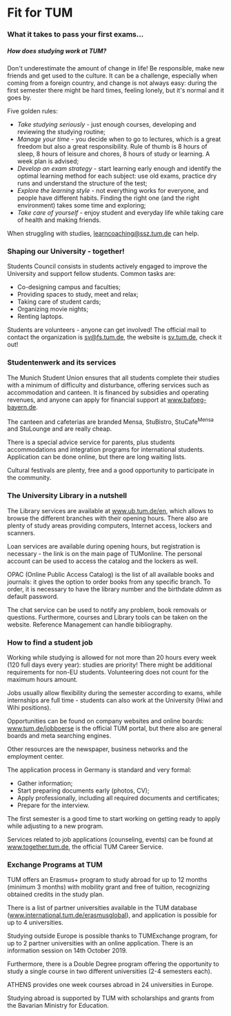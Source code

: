 # Fit for TUM

### What it takes to pass your first exams...

##### How does studying work at TUM?

Don't underestimate the amount of change in life! Be responsible, make new friends and get used to the culture. It can be a challenge, especially when coming from a foreign country, and change is not always easy: during the first semester there might be hard times, feeling lonely, but it's normal and it goes by.

Five golden rules:

* *Take studying seriously* - just enough courses, developing and reviewing the studying routine;
* *Manage your time* - you decide when to go to lectures, which is a great freedom but also a great responsibility. Rule of thumb is 8 hours of sleep, 8 hours of leisure and chores, 8 hours of study or learning. A week plan is advised;
* *Develop an exam strategy* - start learning early enough and identify the optimal learning method for each subject: use old exams, practice dry runs and understand the structure of the test;
* *Explore the learning style* - not everything works for everyone, and people have different habits. Finding the right one (and the right environment) takes some time and exploring;
* *Take care of yourself* - enjoy student and everyday life while taking care of health and making friends.

When struggling with studies, learncoaching@ssz.tum.de can help.



### Shaping our University - together!

Students Council consists in students actively engaged to improve the University and support fellow students. Common tasks are:

* Co-designing campus and faculties;
* Providing spaces to study, meet and relax;
* Taking care of student cards;
* Organizing movie nights;
* Renting laptops.

Students are volunteers - anyone can get involved! The official mail to contact the organization is sv@fs.tum.de, the website is [sv.tum.de](https://www.sv.tum.de/startseite/), check it out! 



### Studentenwerk and its services

The Munich Student Union ensures that all students complete their studies with a minimum of difficulty and disturbance, offering services such as accommodation and canteen. It is financed by subsidies and operating revenues, and anyone can apply for financial support at www.bafoeg-bayern.de. 

The canteen and cafeterias are branded Mensa, StuBistro, StuCafe<sup>Mensa</sup> and StuLounge and are really cheap. 

There is a special advice service for parents, plus students accommodations and integration programs for international students. Application can be done online, but there are long waiting lists.

Cultural festivals are plenty, free and a good opportunity to participate in the community.



### The University Library in a nutshell

The Library services are available at www.ub.tum.de/en, which allows to browse the different branches with their opening hours. There also are plenty of study areas providing computers, Internet access, lockers and scanners. 

Loan services are available during opening hours, but registration is necessary - the link is on the main page of TUMonline. The personal account can be used to access the catalog and the lockers as well. 

OPAC (Online Public Access Catalog) is the list of all available books and journals: it gives the option to order books from any specific branch. To order, it is necessary to have the library number and the birthdate *ddmm* as default password. 

The chat service can be used to notify any problem, book removals or questions. Furthermore, courses and Library tools can be taken on the website. Reference Management can handle bibliography. 



### How to find a student job

Working while studying is allowed for not more than 20 hours every week (120 full days every year): studies are priority! There might be additional requirements for non-EU students. Volunteering does not count for the maximum hours amount.

Jobs usually allow flexibility during the semester according to exams, while internships are full time - students can also work at the University (Hiwi and Wihi positions).

Opportunities can be found on company websites and online boards: www.tum.de/jobboerse is the official TUM portal, but there also are general boards and meta searching engines.

Other resources are the newspaper, business networks and the employment center. 

The application process in Germany is standard and very formal: 

* Gather information;
* Start preparing documents early (photos, CV);
* Apply professionally, including all required documents and certificates;
* Prepare for the interview.

The first semester is a good time to start working on getting ready to apply while adjusting to a new program.

Services related to job applications (counseling, events) can be found at www.together.tum.de, the official TUM Career Service.



### Exchange Programs at TUM

TUM offers an Erasmus+ program to study abroad for up to 12 months (minimum 3 months) with mobility grant and free of tuition, recognizing obtained credits in the study plan. 

There is a list of partner universities available in the TUM database (www.international.tum.de/erasmusglobal), and application is possible for up to 4 universities. 

Studying outside Europe is possible thanks to TUMExchange program, for up to 2 partner universities with an online application. There is an information session on 14th October 2019.

Furthermore, there is a Double Degree program offering the opportunity to study a single course in two different universities (2-4 semesters each).

ATHENS provides one week courses abroad in 24 universities in Europe.

Studying abroad is supported by TUM with scholarships and grants from the Bavarian Ministry for Education. 
